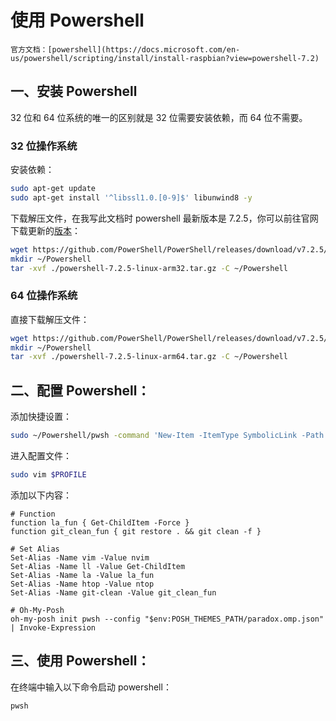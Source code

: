 # 使用 Powershell

```admonish info
官方文档：[powershell](https://docs.microsoft.com/en-us/powershell/scripting/install/install-raspbian?view=powershell-7.2)
```

## 一、安装 Powershell

32 位和 64 位系统的唯一的区别就是 32 位需要安装依赖，而 64 位不需要。

### 32 位操作系统

安装依赖：

```sh
sudo apt-get update
sudo apt-get install '^libssl1.0.[0-9]$' libunwind8 -y
```

下载解压文件，在我写此文档时 powershell 最新版本是 7.2.5，你可以前往官网下载更新的[版本](https://github.com/PowerShell/PowerShell/releases)：

```sh
wget https://github.com/PowerShell/PowerShell/releases/download/v7.2.5/powershell-7.2.5-linux-arm32.tar.gz
mkdir ~/Powershell
tar -xvf ./powershell-7.2.5-linux-arm32.tar.gz -C ~/Powershell
```

### 64 位操作系统

直接下载解压文件：

```sh
wget https://github.com/PowerShell/PowerShell/releases/download/v7.2.5/powershell-7.2.5-linux-arm64.tar.gz
mkdir ~/Powershell
tar -xvf ./powershell-7.2.5-linux-arm64.tar.gz -C ~/Powershell
```

## 二、配置 Powershell：

添加快捷设置：

```sh
sudo ~/Powershell/pwsh -command 'New-Item -ItemType SymbolicLink -Path "/usr/bin/pwsh" -Target "$PSHOME/pwsh" -Force'
```

进入配置文件：

```sh
sudo vim $PROFILE
```

添加以下内容：

```
# Function
function la_fun { Get-ChildItem -Force }
function git_clean_fun { git restore . && git clean -f }

# Set Alias
Set-Alias -Name vim -Value nvim
Set-Alias -Name ll -Value Get-ChildItem
Set-Alias -Name la -Value la_fun
Set-Alias -Name htop -Value ntop
Set-Alias -Name git-clean -Value git_clean_fun

# Oh-My-Posh
oh-my-posh init pwsh --config "$env:POSH_THEMES_PATH/paradox.omp.json" | Invoke-Expression
```

## 三、使用 Powershell：

在终端中输入以下命令启动 powershell：

```sh
pwsh
```
